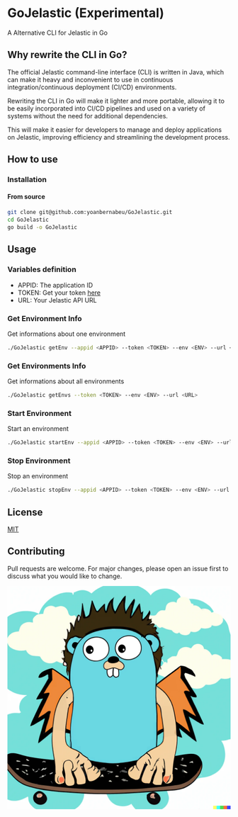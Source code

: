 # GoJelastic (Experimental)

A Alternative CLI for Jelastic in Go

## Why rewrite the CLI in Go?

The official Jelastic command-line interface (CLI) is written in Java, which can make it heavy and inconvenient to use in continuous integration/continuous deployment (CI/CD) environments.

Rewriting the CLI in Go will make it lighter and more portable, allowing it to be easily incorporated into CI/CD pipelines and used on a variety of systems without the need for additional dependencies.

This will make it easier for developers to manage and deploy applications on Jelastic, improving efficiency and streamlining the development process.

## How to use

### Installation

#### From source

```bash
git clone git@github.com:yoanbernabeu/GoJelastic.git
cd GoJelastic
go build -o GoJelastic
```

## Usage

### Variables definition

* APPID: The application ID
* TOKEN: Get your token [here](https://www.virtuozzo.com/application-platform-ops-docs/platform-access-token/)
* URL: Your Jelastic API URL

### Get Environment Info

Get informations about one environment

```bash
./GoJelastic getEnv --appid <APPID> --token <TOKEN> --env <ENV> --url <URL>
```

### Get Environments Info

Get informations about all environments

```bash
./GoJelastic getEnvs --token <TOKEN> --env <ENV> --url <URL>
```

### Start Environment

Start an environment

```bash
./GoJelastic startEnv --appid <APPID> --token <TOKEN> --env <ENV> --url <URL>
```

### Stop Environment

Stop an environment

```bash
./GoJelastic stopEnv --appid <APPID> --token <TOKEN> --env <ENV> --url <URL>
```

## License

[MIT](LICENSE)

## Contributing

Pull requests are welcome. For major changes, please open an issue first to discuss what you would like to change.

![GoJelastic Logo](GoJelastic.png)
